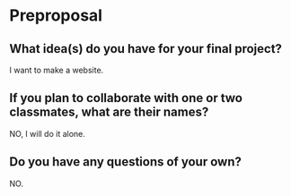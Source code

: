 # Preproposal

## What idea(s) do you have for your final project?

I want to make a website.

## If you plan to collaborate with one or two classmates, what are their names?

NO, I will do it alone.

## Do you have any questions of your own?

NO.

